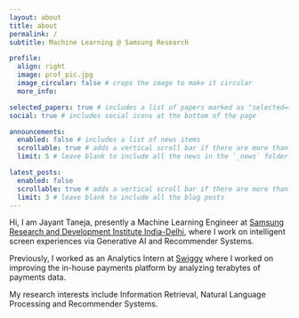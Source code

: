 ```yaml
---
layout: about
title: about
permalink: /
subtitle: Machine Learning @ Samsung Research

profile:
  align: right
  image: prof_pic.jpg
  image_circular: false # crops the image to make it circular
  more_info:

selected_papers: true # includes a list of papers marked as "selected={true}"
social: true # includes social icons at the bottom of the page

announcements:
  enabled: false # includes a list of news items
  scrollable: true # adds a vertical scroll bar if there are more than 3 news items
  limit: 5 # leave blank to include all the news in the `_news` folder

latest_posts:
  enabled: false
  scrollable: true # adds a vertical scroll bar if there are more than 3 new posts items
  limit: 3 # leave blank to include all the blog posts
---
```


Hi, I am Jayant Taneja, presently a Machine Learning Engineer at [Samsung Research and Development Institute India-Delhi](https://research.samsung.com/sri-d), where I work on intelligent screen experiences via Generative AI and Recommender Systems.

Previously, I worked as an Analytics Intern at [Swiggy](https://www.swiggy.com/) where I worked on improving the in-house payments platform by analyzing terabytes of payments data.

My research interests include Information Retrieval, Natural Language Processing and Recommender Systems.
